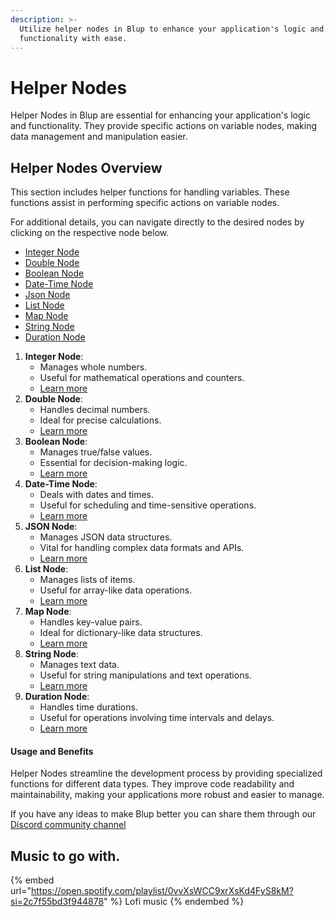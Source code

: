 ```yaml
---
description: >-
  Utilize helper nodes in Blup to enhance your application's logic and
  functionality with ease.
---
```


# Helper Nodes

Helper Nodes in Blup are essential for enhancing your application's logic and functionality. They provide specific actions on variable nodes, making data management and manipulation easier.

## Helper Nodes Overview

This section includes helper functions for handling variables. These functions assist in performing specific actions on variable nodes.

For additional details, you can navigate directly to the desired nodes by clicking on the respective node below.

* [Integer Node](integers-nodes.md)
* [Double Node](double-nodes.md)
* [Boolean Node](boolean-nodes.md)
* [Date-Time Node](date-time-nodes.md)
* [Json Node](json-nodes.md)
* [List Node](list-nodes.md)
* [Map Node](map-nodes.md)
* [String Node](string-nodes.md)
* [Duration Node](duration-nodes.md)

1. **Integer Node**:
   * Manages whole numbers.
   * Useful for mathematical operations and counters.
   * [Learn more](https://docs.blup.in/wiki/logics/helper-nodes/integers-nodes)
2. **Double Node**:
   * Handles decimal numbers.
   * Ideal for precise calculations.
   * [Learn more](https://docs.blup.in/wiki/logics/helper-nodes/double-nodes)
3. **Boolean Node**:
   * Manages true/false values.
   * Essential for decision-making logic.
   * [Learn more](https://docs.blup.in/wiki/logics/helper-nodes/boolean-nodes)
4. **Date-Time Node**:
   * Deals with dates and times.
   * Useful for scheduling and time-sensitive operations.
   * [Learn more](https://docs.blup.in/wiki/logics/helper-nodes/date-time-nodes)
5. **JSON Node**:
   * Manages JSON data structures.
   * Vital for handling complex data formats and APIs.
   * [Learn more](https://docs.blup.in/wiki/logics/helper-nodes/json-nodes)
6. **List Node**:
   * Manages lists of items.
   * Useful for array-like data operations.
   * [Learn more](https://docs.blup.in/wiki/logics/helper-nodes/list-nodes)
7. **Map Node**:
   * Handles key-value pairs.
   * Ideal for dictionary-like data structures.
   * [Learn more](https://docs.blup.in/wiki/logics/helper-nodes/map-nodes)
8. **String Node**:
   * Manages text data.
   * Useful for string manipulations and text operations.
   * [Learn more](https://docs.blup.in/wiki/logics/helper-nodes/string-nodes)
9. **Duration Node**:
   * Handles time durations.
   * Useful for operations involving time intervals and delays.
   * [Learn more](https://docs.blup.in/wiki/logics/helper-nodes/duration-nodes)

#### Usage and Benefits

Helper Nodes streamline the development process by providing specialized functions for different data types. They improve code readability and maintainability, making your applications more robust and easier to manage.

If you have any ideas to make Blup better you can share them through our [Discord community channel](https://discord.com/channels/940632966093234176/965313562425823303)

## Music to go with.

{% embed url="https://open.spotify.com/playlist/0vvXsWCC9xrXsKd4FyS8kM?si=2c7f55bd3f944878" %}
Lofi music
{% endembed %}
